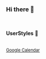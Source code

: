 ### Hi there 👋

<br/>

**UserStyles** 🎨<br/>
<br/>

<sup>[Google Calendar](https://raw.githubusercontent.com/thiagobraga/google-calendar-userstyles/master/theme.user.css)</sup>
